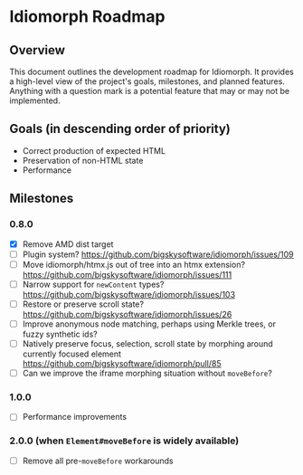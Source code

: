 # Idiomorph Roadmap

## Overview
This document outlines the development roadmap for Idiomorph. It provides a high-level view of the project's goals, milestones, and planned features. Anything with a question mark is a potential feature that may or may not be implemented.

## Goals (in descending order of priority)
- Correct production of expected HTML
- Preservation of non-HTML state
- Performance

## Milestones

### 0.8.0
- [x] Remove AMD dist target
- [ ] Plugin system? https://github.com/bigskysoftware/idiomorph/issues/109
- [ ] Move idiomorph/htmx.js out of tree into an htmx extension? https://github.com/bigskysoftware/idiomorph/issues/111
- [ ] Narrow support for `newContent` types? https://github.com/bigskysoftware/idiomorph/issues/103
- [ ] Restore or preserve scroll state? https://github.com/bigskysoftware/idiomorph/issues/26
- [ ] Improve anonymous node matching, perhaps using Merkle trees, or fuzzy synthetic ids?
- [ ] Natively preserve focus, selection, scroll state by morphing around currently focused element https://github.com/bigskysoftware/idiomorph/pull/85
- [ ] Can we improve the iframe morphing situation without `moveBefore`?

### 1.0.0
- [ ] Performance improvements

### 2.0.0 (when `Element#moveBefore` is widely available)
- [ ] Remove all pre-`moveBefore` workarounds

